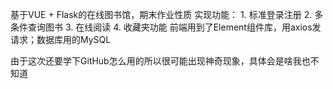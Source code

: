 基于VUE + Flask的在线图书馆，期末作业性质
实现功能：
    1. 标准登录注册
    2. 多条件查询图书
    3. 在线阅读
    4. 收藏夹功能
前端用到了Element组件库，用axios发请求；数据库用的MySQL

由于这次还要学下GitHub怎么用的所以很可能出现神奇现象，具体会是啥我也不知道